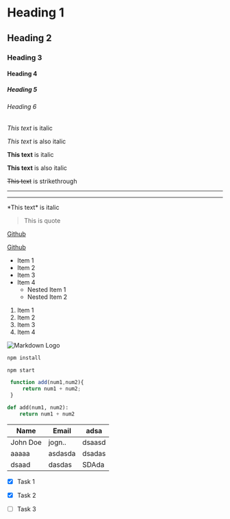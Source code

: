 <!--Headings --> 
# Heading 1
## Heading 2
### Heading 3
#### Heading 4
##### Heading 5
###### Heading 6

<!-- Italics -->
*This text* is italic

_This text_ is also italic

<!-- Bold -->
**This text** is italic

__This text__ is also italic

<!-- Strikethrough -->
~~This text~~ is strikethrough

<!-- Horizontal Rule -->

---
___

<!-- Escaping a special character -->
\*This text\* is italic

<!-- Blockquote -->

> This is quote 

<!-- Links -->
[Github](https://github.com/Florin-Catalin)
<!-- With a title -->
[Github](https://github.com/Florin-Catalin
"My repository link")


<!-- Unorder lists -->
* Item 1
* Item 2
* Item 3
* Item 4
    * Nested Item 1
    * Nested Item 2

<!-- Order lists -->
1. Item 1
1. Item 2
1. Item 3
1. Item 4

<!-- Images -->
![Markdown Logo](http://markdown-here.com/img/icon256.png)

<!-- Github Markdown -->

<!-- Code Blocks -->
```bash
npm install

npm start

```

```javascript
 function add(num1,num2){
     return num1 + num2;
 }
```

```python
def add(num1, num2):
    return num1 + num2 

```

<!-- Tables -->
| Name   | Email    | adsa  |
|------- | ----------|-------|
|John Doe|jogn..     |dsaasd |
|aaaaa   | asdasda   |dsadas |
|dsaad  |  dasdas    | SDAda |



<!-- Task Lists -->
* [x] Task 1
* [X] Task 2
* [ ]  Task 3
 



